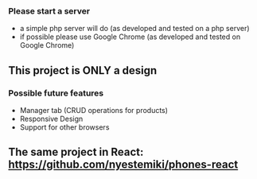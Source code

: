 ### Please start a server
- a simple php server will do (as developed and tested on a php server)
- if possible please use Google Chrome (as developed and tested on Google Chrome)

## This project is ONLY a design

### Possible future features
- Manager tab (CRUD operations for products)
- Responsive Design
- Support for other browsers

## The same project in React: https://github.com/nyestemiki/phones-react